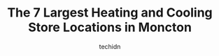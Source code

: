 ---
layout: ampstory
image: https://i0.wp.com/www.auto.or.id/wp-content/uploads/2023/06/reliable-energy-0-moncton-1686326936.jpeg?resize=640,853
author: techidn
featured: false
description: Moncton, New Brunswick, Canada is a haven for Heating and Cooling enthusiasts, boasting an impressive array of 7 top-notch establishments. Whether youre a seasoned connoisseur or simply cur
title: The 7 Largest Heating and Cooling Store Locations in Moncton
cover:
   title: The 7 Largest Heating and Cooling Store Locations in Moncton
   subtitle: AUTO.OR.ID
   background: https://www.auto.or.id/wp-content/uploads/2023/06/reliable-energy-0-moncton-1686326936.jpeg

pages: 
 - layout: thirds
   top: <h1>#1 Hayward Healthy Home Solutions - Heat Pumps & Electrical</h1>
   bottom: "<p>Hayward Healthy Home Solutions was professional from the beginning. I had quotes from multiple other companies and they were substantially lower in cost.I had Steven H, J</p>"
   background: https://www.auto.or.id/wp-content/uploads/2023/06/reliable-energy-1-moncton-1686326938.jpeg
   backgroundblur: true
 - layout: thirds
   top: <h1>#2 HydroKleen Atlantic Mini Split Heat Pump Cleaning - Moncton, NB</h1>
   bottom: "<p>155 Coriander St, Moncton, NB E1G 0R9, Canada</p>"
   background: https://www.auto.or.id/wp-content/uploads/2023/06/reliable-energy-2-moncton-1686326939.png
   cta:
      link: https://www.auto.or.id/the-7-largest-heating-and-cooling-store-locations-in-moncton/
      text: The 7 Largest Heating and Cooling Store Locations in Moncton
 - layout: thirds
   top: <h1>#3 Bobs Heating & Cooling</h1>
   bottom: "<p>70 Loftus St 70 A, Moncton, NB E1E 2N2, Canada</p>"
   background: https://images.unsplash.com/photo-1614687153862-b0e115ebcef1?ixlib=rb-4.0.3&ixid=MnwxMjA3fDB8MHxwaG90by1wYWdlfHx8fGVufDB8fHx8&auto=format&fit=crop&w=640&h=853&q=80
   cta:
      link: https://www.auto.or.id/the-7-largest-heating-and-cooling-store-locations-in-moncton/
      text: The 7 Largest Heating and Cooling Store Locations in Moncton
 - layout: thirds
   top: <h1>#4 Bobs Cool Air Inc</h1>
   bottom: "<p>10 Desbrisay Ave Unit 4, Moncton, NB E1E 0G8, Canada</p>"
   background: https://images.unsplash.com/photo-1604755940678-ffbf0c1fcc37?ixlib=rb-4.0.3&ixid=MnwxMjA3fDB8MHxwaG90by1wYWdlfHx8fGVufDB8fHx8&auto=format&fit=crop&w=640&h=853&q=80
   cta:
      link: https://www.auto.or.id/the-7-largest-heating-and-cooling-store-locations-in-moncton/
      text: The 7 Largest Heating and Cooling Store Locations in Moncton
 - layout: thirds
   top: <h1>#5 Ermen Plumbing & Heating Ltd</h1>
   bottom: "<p>335 Millennium Blvd, Moncton, NB E1E 2G7, Canada</p>"
   background: https://images.unsplash.com/photo-1637160967973-88751d581827?ixlib=rb-4.0.3&ixid=MnwxMjA3fDB8MHxwaG90by1wYWdlfHx8fGVufDB8fHx8&auto=format&fit=crop&w=640&h=853&q=80
   cta:
      link: https://www.auto.or.id/the-7-largest-heating-and-cooling-store-locations-in-moncton/
      text: The 7 Largest Heating and Cooling Store Locations in Moncton
 - layout: thirds
   top: <h1>#6 Favoured Plumbing and Heating Ltd.</h1>
   bottom: "<p>287 ONeill St, Moncton, NB E1A 1X7, Canada</p>"
   background: https://images.unsplash.com/photo-1654159866298-e3c8ee93e43b?ixlib=rb-4.0.3&ixid=MnwxMjA3fDB8MHxwaG90by1wYWdlfHx8fGVufDB8fHx8&auto=format&fit=crop&w=640&h=853&q=80
   cta:
      link: https://www.auto.or.id/the-7-largest-heating-and-cooling-store-locations-in-moncton/
      text: The 7 Largest Heating and Cooling Store Locations in Moncton
 - layout: thirds
   top: <h1>#7 Reliable Energy</h1>
   bottom: "<p>331 Elmwood Dr Suite 4-182, Moncton, NB E1A 7Y1, Canada</p>"
   background: https://images.unsplash.com/photo-1632338940262-084177a4dd21?ixlib=rb-4.0.3&ixid=MnwxMjA3fDB8MHxwaG90by1wYWdlfHx8fGVufDB8fHx8&auto=format&fit=crop&w=640&h=853&q=80
   cta:
      link: https://www.auto.or.id/the-7-largest-heating-and-cooling-store-locations-in-moncton/
      text: The 7 Largest Heating and Cooling Store Locations in Moncton
 - layout: thirds
   middle: Continue reading...
   background: https://images.unsplash.com/photo-1619843810942-f8010bb6916c?ixlib=rb-4.0.3&ixid=MnwxMjA3fDB8MHxwaG90by1wYWdlfHx8fGVufDB8fHx8&auto=format&fit=crop&w=640&h=853&q=80
   cta:
      link: https://www.auto.or.id/the-7-largest-heating-and-cooling-store-locations-in-moncton/
      text: The 7 Largest Heating and Cooling Store Locations in Moncton

---